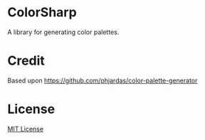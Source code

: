 # ColorSharp
A library for generating color palettes.


# Credit

Based upon https://github.com/phjardas/color-palette-generator


# License

[MIT License](LICENSE)
